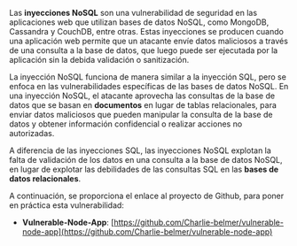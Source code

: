 Las **inyecciones NoSQL** son una vulnerabilidad de seguridad en las aplicaciones web que utilizan bases de datos NoSQL, como MongoDB, Cassandra y CouchDB, entre otras. Estas inyecciones se producen cuando una aplicación web permite que un atacante envíe datos maliciosos a través de una consulta a la base de datos, que luego puede ser ejecutada por la aplicación sin la debida validación o sanitización.

La inyección NoSQL funciona de manera similar a la inyección SQL, pero se enfoca en las vulnerabilidades específicas de las bases de datos NoSQL. En una inyección NoSQL, el atacante aprovecha las consultas de la base de datos que se basan en **documentos** en lugar de tablas relacionales, para enviar datos maliciosos que pueden manipular la consulta de la base de datos y obtener información confidencial o realizar acciones no autorizadas.

A diferencia de las inyecciones SQL, las inyecciones NoSQL explotan la falta de validación de los datos en una consulta a la base de datos NoSQL, en lugar de explotar las debilidades de las consultas SQL en las **bases de datos relacionales**.

A continuación, se proporciona el enlace al proyecto de Github, para poner en práctica esta vulnerabilidad:

-   **Vulnerable-Node-App**: [https://github.com/Charlie-belmer/vulnerable-node-app](https://github.com/Charlie-belmer/vulnerable-node-app)